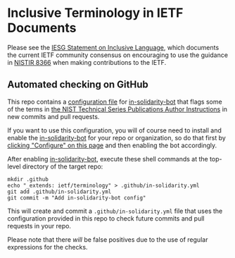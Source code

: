 # Inclusive Terminology in IETF Documents

Please see the [IESG Statement on Inclusive
Language](https://www.ietf.org/about/groups/iesg/statements/on-inclusive-language/),
which documents the current IETF community consensus on encouraging to use the
guidance in [NISTIR
8366](https://web.archive.org/web/20250203031433/https://nvlpubs.nist.gov/nistpubs/ir/2021/NIST.IR.8366.pdf) when making
contributions to the IETF.

## Automated checking on GitHub

This repo contains a [configuration file](.github/in-solidarity.yml) for
[in-solidarity-bot](https://github.com/apps/in-solidarity) that flags some of
the terms in [the NIST Technical Series Publications Author
Instructions](https://www.nist.gov/nist-research-library/nist-technical-series-publications-author-instructions#inclusive)
in new commits and pull requests.

If you want to use this configuration, you will of course need to install and
enable the [in-solidarity-bot](https://github.com/apps/in-solidarity) for your
repo or organization, so do that first by [clicking "Configure" on this
page](https://github.com/apps/in-solidarity) and then enabling the bot
accordingly.

After enabling [in-solidarity-bot](https://github.com/apps/in-solidarity),
execute these shell commands at the top-level directory of the target repo:

``` shell
mkdir .github
echo "_extends: ietf/terminology" > .github/in-solidarity.yml
git add .github/in-solidarity.yml
git commit -m "Add in-solidarity-bot config"
```

This will create and commit a `.github/in-solidarity.yml` file that uses the
configuration provided in this repo to check future commits and pull requests in
your repo.

Please note that there *will* be false positives due to the use of regular
expressions for the checks.
